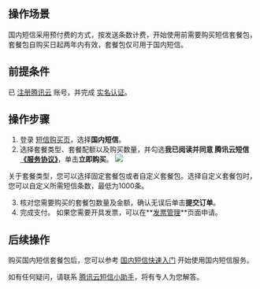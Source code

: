 ## 操作场景
国内短信采用预付费的方式，按发送条数计费，开始使用前需要购买短信套餐包，套餐包自购买日起两年内有效，套餐包仅可用于国内短信。

## 前提条件
已 [注册腾讯云](https://cloud.tencent.com/document/product/378/17985) 账号，并完成 [实名认证](https://cloud.tencent.com/document/product/378/3629)。

## 操作步骤
1. 登录 [短信购买页](https://buy.cloud.tencent.com/sms)，选择**国内短信**。
2. 选择套餐类型、套餐配额以及购买数量，并勾选**我已阅读并同意 腾讯云短信 [《服务协议》](https://cloud.tencent.com/document/product/382/15627)**，单击**立即购买**。
![](https://main.qcloudimg.com/raw/fd4b1b2b26e7fc87fa62010518d64046.png)
<dx-alert infotype="explain" title="">
关于套餐类型，您可以选择固定套餐包或者自定义套餐包。选择自定义套餐包时，您可以自定义所需短信条数，最低为1000条。
</dx-alert>


3. 核对您需要购买的套餐包数量及金额，确认无误后单击**提交订单**。
4. 完成支付。
 如果您需要开具发票，可以在**[发票管理](https://console.cloud.tencent.com/expense/invoice)**页面申请。

## 后续操作
购买国内短信套餐包后，您可以参考 [国内短信快速入门](https://cloud.tencent.com/document/product/382/37745) 开始使用国内短信服务。


如有任何疑问，请联系 [腾讯云短信小助手](https://tccc.qcloud.com/web/im/index.html#/chat?webAppId=8fa15978f85cb41f7e2ea36920cb3ae1&title=Sms)，将有专人为您解答。
